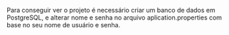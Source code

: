 Para conseguir ver o projeto é necessário criar um banco de dados em PostgreSQL, e alterar nome e senha no arquivo aplication.properties com base no seu nome de usuário e senha. 
